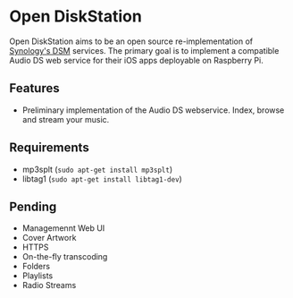 # Open DiskStation

Open DiskStation aims to be an open source re-implementation of [Synology's DSM](http://www.synology.com/index.php?lang=enu) services.
The primary goal is to implement a compatible Audio DS web service for their iOS apps deployable on Raspberry Pi.

## Features

* Preliminary implementation of the Audio DS webservice. Index, browse and stream your music.

## Requirements

* mp3splt (`sudo apt-get install mp3splt`)
* libtag1 (`sudo apt-get install libtag1-dev`)

## Pending

* Managemennt Web UI
* Cover Artwork
* HTTPS
* On-the-fly transcoding
* Folders
* Playlists
* Radio Streams